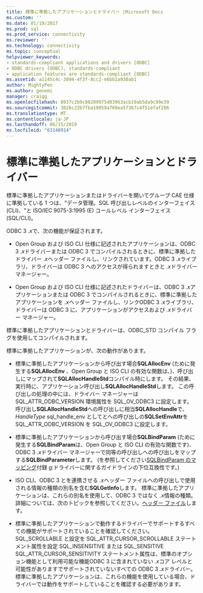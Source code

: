 ```yaml
---
title: 標準に準拠したアプリケーションとドライバー |Microsoft Docs
ms.custom: ''
ms.date: 01/19/2017
ms.prod: sql
ms.prod_service: connectivity
ms.reviewer: ''
ms.technology: connectivity
ms.topic: conceptual
helpviewer_keywords:
- standards-compliant applications and drivers [ODBC]
- ODBC drivers [ODBC], standards-compliant
- application features are standards-compliant [ODBC]
ms.assetid: a1145c4c-3094-4f3f-8cc2-e6bb1a930ab1
author: MightyPen
ms.author: genemi
manager: craigg
ms.openlocfilehash: 8937c2b9c80209975d03963acb19ab5da9c99e39
ms.sourcegitcommit: 3026c22b7fba19059a769ea5f367c4f51efaf286
ms.translationtype: MT
ms.contentlocale: ja-JP
ms.lasthandoff: 06/15/2019
ms.locfileid: "63148914"
---
```

# <a name="standards-compliant-applications-and-drivers"></a>標準に準拠したアプリケーションとドライバー
標準に準拠したアプリケーションまたはドライバーを開いてグループ CAE 仕様に準拠している 1 つは、"データ管理。SQL 呼び出しレベルのインターフェイス (CLI)、"と ISO/IEC 9075-3:1995 (E) コールレベル インターフェイス (SQL/CLI)。  
  
 ODBC 3 *.x*で、次の機能が保証されます。  
  
-   Open Group および ISO CLI 仕様に記述されたアプリケーションは、ODBC 3 *.x*ドライバーまたは ODBC 3 でコンパイルされるときに、標準に準拠したドライバー *.x*ヘッダー ファイルし、リンクされています。ODBC 3 *.x*ライブラリ、ドライバーは ODBC 3 へのアクセスが得られますときと *.x*ドライバー マネージャー。  
  
-   Open Group および ISO CLI 仕様に記述されたドライバーは、ODBC 3 *.x*アプリケーションまたは ODBC 3 でコンパイルされるときに、標準に準拠したアプリケーションを *.x*ヘッダー ファイルし、リンクODBC 3 *.x*ライブラリ、ドライバーは ODBC 3 に、アプリケーションがアクセスおよび *.x*ドライバー マネージャー。  
  
 標準に準拠したアプリケーションとドライバーは、ODBC_STD コンパイル フラグを使用してコンパイルされます。  
  
 標準に準拠したアプリケーションが、次の動作があります。  
  
-   標準に準拠したアプリケーションから呼び出す場合**SQLAllocEnv** (ために発生する**SQLAllocEnv** 、Open Group と ISO CLI の有効な関数は、)、呼び出しにマップされて**SQLAllocHandleStd**コンパイル時にします。 その結果、実行時に、アプリケーション呼び出し**SQLAllocHandleStd**します。 この呼び出しの処理の中には、ドライバー マネージャーは SQL_ATTR_ODBC_VERSION 環境属性を SQL_OV_ODBC3 に設定します。 呼び出し**SQLAllocHandleStd**への呼び出しに相当**SQLAllocHandle**で、 *HandleType* sql_handle_env としてとへの呼び出しの**SQLSetEnvAttr**を SQL_ATTR_ODBC_VERSION を SQL_OV_ODBC3 に設定します。  
  
-   標準に準拠したアプリケーションから呼び出す場合**SQLBindParam** (ために発生する**SQLBindParam**は、Open Group と ISO CLI の有効な関数です)、ODBC 3 *.x*ドライバー マネージャーで同等の呼び出しへの呼び出しをマップする**SQLBindParameter**します。 (を参照してください[SQLBindParam のマッピング](../../../odbc/reference/appendixes/sqlbindparam-mapping.md)付録 g:ドライバーに関するガイドラインの下位互換性です。)  
  
-   ISO CLI、ODBC 3 とを連携させる *.x*ヘッダー ファイルへの呼び出しで使用される情報の種類の別名を含む**SQLGetInfo**します。 標準に準拠したアプリケーションは、これらの別名を使用して、ODBC 3 ではなく *.x*情報の種類。 詳細については、次のトピックを参照してください。[ヘッダー ファイル](../../../odbc/reference/develop-app/header-files.md)します。  
  
-   標準に準拠したアプリケーションで動作するドライバーでサポートするすべての機能がサポートされていることを確認してください。 SQL_SCROLLABLE と設定を SQL_ATTR_CURSOR_SCROLLABLE ステートメント属性を設定 SQL_INSENSITIVE または SQL_SENSITIVE SQL_ATTR_CURSOR_SENSITIVITY ステートメント属性は、標準のオプション機能として利用可能な機能ODBC 3 に含まれていない *.x*コア レベルと可能性がありますでサポートされていないすべての ODBC 3 *.x*ドライバー。 標準に準拠したアプリケーションは、これらの機能を使用している場合、ドライバーでは動作をサポートしていることを確認する必要があります。
